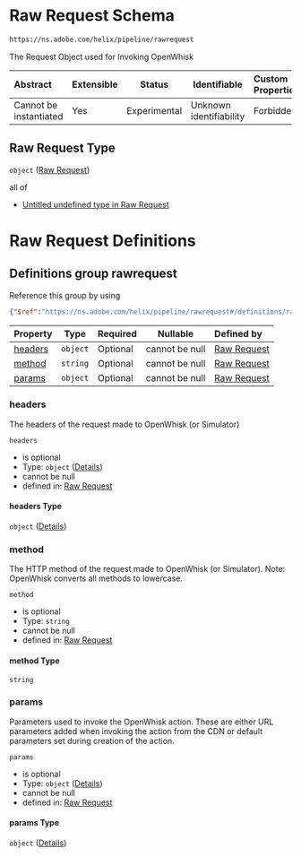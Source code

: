# Raw Request Schema

```txt
https://ns.adobe.com/helix/pipeline/rawrequest
```

The Request Object used for Invoking OpenWhisk


| Abstract               | Extensible | Status       | Identifiable            | Custom Properties | Additional Properties | Access Restrictions | Defined In                                                              |
| :--------------------- | ---------- | ------------ | ----------------------- | :---------------- | --------------------- | ------------------- | ----------------------------------------------------------------------- |
| Cannot be instantiated | Yes        | Experimental | Unknown identifiability | Forbidden         | Allowed               | none                | [rawrequest.schema.json](rawrequest.schema.json "open original schema") |

## Raw Request Type

`object` ([Raw Request](rawrequest.md))

all of

-   [Untitled undefined type in Raw Request](rawrequest-definitions-rawrequest.md "check type definition")

# Raw Request Definitions

## Definitions group rawrequest

Reference this group by using

```json
{"$ref":"https://ns.adobe.com/helix/pipeline/rawrequest#/definitions/rawrequest"}
```

| Property            | Type     | Required | Nullable       | Defined by                                                                                                                                                              |
| :------------------ | -------- | -------- | -------------- | :---------------------------------------------------------------------------------------------------------------------------------------------------------------------- |
| [headers](#headers) | `object` | Optional | cannot be null | [Raw Request](rawrequest-definitions-rawrequest-properties-headers.md "https&#x3A;//ns.adobe.com/helix/pipeline/rawrequest#/definitions/rawrequest/properties/headers") |
| [method](#method)   | `string` | Optional | cannot be null | [Raw Request](rawrequest-definitions-rawrequest-properties-method.md "https&#x3A;//ns.adobe.com/helix/pipeline/rawrequest#/definitions/rawrequest/properties/method")   |
| [params](#params)   | `object` | Optional | cannot be null | [Raw Request](rawrequest-definitions-rawrequest-properties-params.md "https&#x3A;//ns.adobe.com/helix/pipeline/rawrequest#/definitions/rawrequest/properties/params")   |

### headers

The headers of the request made to OpenWhisk (or Simulator)


`headers`

-   is optional
-   Type: `object` ([Details](rawrequest-definitions-rawrequest-properties-headers.md))
-   cannot be null
-   defined in: [Raw Request](rawrequest-definitions-rawrequest-properties-headers.md "https&#x3A;//ns.adobe.com/helix/pipeline/rawrequest#/definitions/rawrequest/properties/headers")

#### headers Type

`object` ([Details](rawrequest-definitions-rawrequest-properties-headers.md))

### method

The HTTP method of the request made to OpenWhisk (or Simulator). Note: OpenWhisk converts all methods to lowercase.


`method`

-   is optional
-   Type: `string`
-   cannot be null
-   defined in: [Raw Request](rawrequest-definitions-rawrequest-properties-method.md "https&#x3A;//ns.adobe.com/helix/pipeline/rawrequest#/definitions/rawrequest/properties/method")

#### method Type

`string`

### params

Parameters used to invoke the OpenWhisk action. These are either URL parameters added when invoking the action from the CDN or default parameters set during creation of the action.


`params`

-   is optional
-   Type: `object` ([Details](rawrequest-definitions-rawrequest-properties-params.md))
-   cannot be null
-   defined in: [Raw Request](rawrequest-definitions-rawrequest-properties-params.md "https&#x3A;//ns.adobe.com/helix/pipeline/rawrequest#/definitions/rawrequest/properties/params")

#### params Type

`object` ([Details](rawrequest-definitions-rawrequest-properties-params.md))
